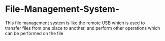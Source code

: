 # File-Management-System-
This file management system is like the remote USB which is used to transfer files from one place to another, and perform other operations which can be performed on the file 

